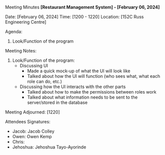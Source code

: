 Meeting Minutes
__[Restaurant Management System] - [February 06, 2024]__

Date: [February 06, 2024]
Time: [1200 - 1220]
Location: [152C Russ Engineering Centre]


Agenda:
1. Look/Function of the program

Meeting Notes:

1. Look/Function of the program:
   - Discussing UI
     - Made a quick mock-up of what the UI will look like
     - Talked about how the UI will function (who sees what, what each role can do, etc.)
   - Discussing how the UI interacts with the other parts
     - Talked about how to make the permissions between roles work
     - Talked about what information needs to be sent to the server/stored in the database
                        
Meeting Adjourned: [1220]

Attendees Signatures:
- Jacob: Jacob Colley
- Owen: Owen Kemp
- Chris: 
- Jehoshua: Jehoshua Tayo-Ayorinde
